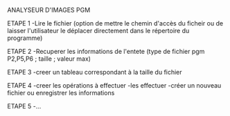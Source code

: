 ANALYSEUR D'IMAGES PGM

ETAPE 1
-Lire le fichier (option de mettre le chemin d'accès du ficheir ou de laisser l'utilisateur le déplacer directement dans le répertoire du programme)

ETAPE 2
-Recuperer les informations de l'entete (type de fichier pgm P2,P5,P6 ; taille ; valeur max)

ETAPE 3
-creer un tableau correspondant à la taille du fichier

ETAPE 4
-creer les opérations à effectuer
-les effectuer 
-créer un nouveau fichier ou enregistrer les informations

ETAPE 5 
-...


